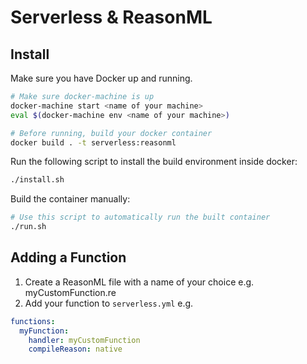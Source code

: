 # Serverless & ReasonML

## Install

Make sure you have Docker up and running.

```sh
# Make sure docker-machine is up
docker-machine start <name of your machine>
eval $(docker-machine env <name of your machine>)

# Before running, build your docker container
docker build . -t serverless:reasonml
```

Run the following script to install the build environment inside docker:

```sh
./install.sh
```

Build the container manually:

```sh
# Use this script to automatically run the built container
./run.sh
```

## Adding a Function

1. Create a ReasonML file with a name of your choice e.g. myCustomFunction.re
2. Add your function to `serverless.yml` e.g.

```yml
functions:
  myFunction:
    handler: myCustomFunction
    compileReason: native
```
